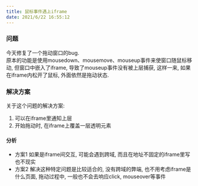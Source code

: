 ```yaml
---
title: 鼠标事件遇上iframe
date: 2021/6/22 16:55:12
---
```


### 问题
今天修复了一个拖动窗口的bug.  
原本的功能是使用mousedown、mousemove、mouseup事件来使窗口随鼠标移动, 但窗口中嵌入了iframe, 导致了mouseup事件没有被上层捕获, 这样一来, 如果在iframe内松开了鼠标, 外面依然是拖动状态.  
  
### 解决方案
关于这个问题的解决方案:  
1. 可以在iframe里通知上层  
2. 开始拖动时, 在iframe上覆盖一层透明元素  

#### 分析
- 方案1 如果是iframe间交互, 可能会遇到跨域, 而且在地址不固定的iframe里写也不现实  
- 方案2 解决这种特定问题是比较适合的, 没有跨域的弊端, 也不用考虑iframe是什么页面, 拖动过程中, 一般也不会去响应click, mouseover等事件  